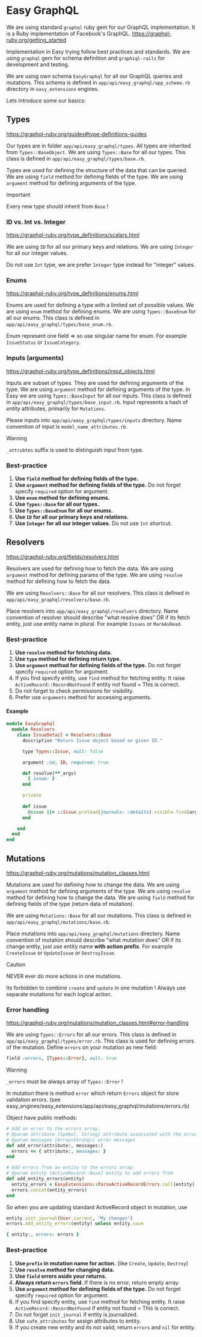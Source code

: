 # Easy GraphQL

We are using standard `graphql` ruby gem for our GraphQL implementation. It is a Ruby implementation of Facebook's GraphQL. https://graphql-ruby.org/getting_started

Implementation in Easy trying follow best practices and standards. We are using `graphql` gem for schema definition and `graphiql-rails` for development and testing.

We are using own schema `EasyGraphql` for all our GraphQL queries and mutations. This schema is defined in `app/api/easy_graphql/app_schema.rb` directory in `easy_extensions` engines.

Lets introduce some our basics:

## Types
https://graphql-ruby.org/guides#type-definitions-guides

Our types are in folder `app/api/easy_graphql/types`. All types are inherited from `Types::BaseObject`. We are using `Types::Base` for all our types. This class is defined in `app/api/easy_graphql/types/base.rb`.

Types are used for defining the structure of the data that can be queried. We are using `field` method for defining fields of the type. We are using `argument` method for defining arguments of the type.

> [!IMPORTANT]
> Every new type should inherit from `Base` !

### ID vs. Int vs. Integer
https://graphql-ruby.org/type_definitions/scalars.html

We are using `ID` for all our primary keys and relations. We are using `Integer` for all our integer values.

Do not use `Int` type, we are prefer `Integer` type instead for "integer" values.

### Enums
https://graphql-ruby.org/type_definitions/enums.html

Enums are used for defining a type with a limited set of possible values. We are using `enum` method for defining enums. We are using `Types::BaseEnum` for all our enums. This class is defined in `app/api/easy_graphql/types/base_enum.rb`.

Enum represent one field => so use singular name for enum. For example `IssueStatus` or `IssueCategory`.

### Inputs (arguments)
https://graphql-ruby.org/type_definitions/input_objects.html

Inputs are subset of types. They are used for defining arguments of the type. We are using `argument` method for defining arguments of the type. In Easy we are using `Types::BaseInput` for all our inputs. This class is defined in `app/api/easy_graphql/types/base_input.rb`. Input represents a hash of *entity* attributes, primarily for `Mutations`.

Please inputs into `app/api/easy_graphql/types/inputs` directory. Name convention of input is `model_name_attributes.rb`.

> [!WARNING]
> `_attrubtes` suffix is used to distinguish input from type.

### Best-practice
1. **Use `field` method for defining fields of the type.**
2. **Use `argument` method for defining fields of the type.** Do not forget specify `required` option for argument.
3. **Use `enum` method for defining enums.**
4. **Use `Types::Base` for all our types.**
5. **Use `Types::BaseEnum` for all our enums.**
6. **Use `ID` for all our primary keys and relations.**
7. **Use `Integer` for all our integer values.** Do not use `Int` shortcut.

## Resolvers
https://graphql-ruby.org/fields/resolvers.html

Resolvers are used for defining how to fetch the data. We are using `argument` method for defining params of the type. We are using `resolve` method for defining how to fetch the data.

We are using `Resolvers::Base` for all our resolvers. This class is defined in `app/api/easy_graphql/resolvers/base.rb`.

Place resolvers into `app/api/easy_graphql/resolvers` directory. Name convention of resolver should describe "what resolve does" OR if its fetch entity, just use entity name in plural. For example `Issues` or `MarkAsRead`.

### Best-practice

1. **Use `resolve` method for fetching data.**
2. **Use `type` method for defining return type.**
3. **Use `argument` method for defining fields of the type.** Do not forget specify `required` option for argument.
4. If you find specify entity, use `find` method for fetching entity. It raise `ActiveRecord::RecordNotFound` if entity not found = This is correct.
5. Do not forget to check permissions for visibility.
6. Prefer use `arguments` method for accessing arguments.

#### Example

```ruby title="example usage of resolver" lineNumbers
module EasyGraphql
  module Resolvers
    class IssueDetail < Resolvers::Base
      description "Return Issue object based on given ID."

      type Types::Issue, null: false

      argument :id, ID, required: true

      def resolve(**_args)
        { issue: }
      end

      private
      
      def issue
        @issue ||= ::Issue.preload(journals: :details).visible.find(arguments[:id])
      end

    end
  end
end
```

## Mutations
https://graphql-ruby.org/mutations/mutation_classes.html

Mutations are used for defining how to change the data. We are using `argument` method for defining arguments of the type. We are using `resolve` method for defining how to change the data. We are using `field` method for defining fields of the type (return data of mutation).

We are using `Mutations::Base` for all our mutations. This class is defined in `app/api/easy_graphql/mutations/base.rb`.

Place mutations into `app/api/easy_graphql/mutations` directory. Name convention of mutation should describe "what mutation does" OR if its change entity, just use entity name **with action prefix**. For example `CreateIssue` or `UpdateIssue` or `DestroyIssue`.

> [!CAUTION]
> NEVER ever do more actions in one mutations.
> 
> Its forbidden to combine `create` and `update` in one mutation ! Always use separate mutations for each logical action. 

### Error handling
https://graphql-ruby.org/mutations/mutation_classes.html#error-handling

We are using `Types::Errors` for all our errors. This class is defined in `app/api/easy_graphql/types/error.rb`. This class is used for defining errors of the mutation. Define `errors` on your mutation as new field:

```ruby
field :errors, [Types::Error], null: true
```

> [!WARNING]
> `_errors` must be always array of `Types::Error` !

In mutation there is method `error` which return `Errors` object for store validation errors. (see easy_engines/easy_extensions/app/api/easy_graphql/mutations/errors.rb)

Object have public methods: 

```ruby title="easy_engines/easy_extensions/app/api/easy_graphql/mutations/errors.rb" lineNumbers
# Add an error to the errors array.
# @param attribute [Symbol, String] attribute associated with the error
# @param messages [Array<String>] error messages
def add_error(attribute:, messages:)
  errors << { attribute:, messages: }
end

# Add errors from an entity to the errors array.
# @param entity [ActiveRecord::Base] entity to add errors from
def add_entity_errors(entity)
  entity_errors = EasyExtensions::ParseActiveRecordErrors.call(entity)
  errors.concat(entity_errors)
end
```

So when you are updating standard ActiveRecord object in mutation, use 
```ruby title="Example of resolve method with validation"
entity.init_journal(User.current, "My changes")
errors.add_entity_errors(entity) unless entity.save

{ entity:, errors: errors }
```

### Best-practice

1. **Use `prefix` in mutation name for action.** (like `Create`, `Update`, `Destroy`)
2. **Use `resolve` method for changing data.**
3. **Use `field` errors aside your returns.**
4. **Always return `errors` field.** If there is no error, return empty array.
5. **Use `argument` method for defining fields of the type.** Do not forget specify `required` option for argument.
6. If you find specify entity, use `find` method for fetching entity. It raise `ActiveRecord::RecordNotFound` if entity not found = This is correct.
7. Do not forget `init_journal` if entity is journalized.
8. Use `safe_attributes` for assign attributes to entity.
9. If you create new entity and its not valid, return `errors` and `nil` for entity.
